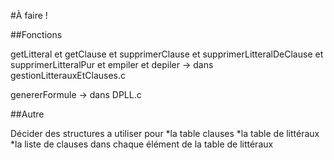 #À faire !

##Fonctions

getLitteral et getClause et supprimerClause et supprimerLitteralDeClause et supprimerLitteralPur et empiler et depiler
-> dans gestionLitterauxEtClauses.c

genererFormule
-> dans DPLL.c

##Autre

Décider des structures a utiliser pour
*la table clauses
*la table de littéraux
*la liste de clauses dans chaque élément de la table de littéraux 
